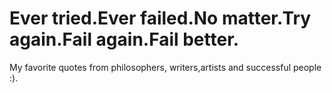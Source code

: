 # Ever tried.Ever failed.No matter.Try again.Fail again.Fail better.
My favorite quotes from philosophers, writers,artists and successful people :).
